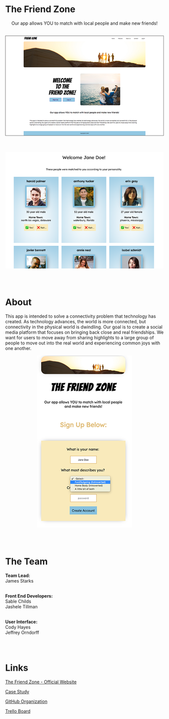 # The Friend Zone

<center>
Our app allows YOU to match with local people and make new friends! <br /><br />


<a href="https://friendfinderui.netlify.com/" target=_blank><img src="images/webscreenshot" alt=""></a>

<br />

<br />


<img src="images/people.png" alt="">
</center>


<br /><br />

# About


This app is intended to solve a connectivity problem that technology has created. As technology advances, the world is more connected, but connectivity in the physical world is dwindling. Our goal is to create a social media platform that focuses on bringing back close and real friendships. We want for users to move away from sharing highlights to a large group of people to move out into the real world and experiencing common joys with one another.


<center>
<img src="images/app.png" alt="">
</center>

<br /><br />


# The Team

**Team Lead:** <br />
James Starks
<br /><br />


**Front End Developers:**<br />
Sable Childs<br />
Jashele Tillman
<br /><br />

**User Interface:**<br />
Cody Hayes<br />
Jeffrey Orndorff

<br /><br />


# Links


<a href="https://friendfinderui.netlify.com/" target=_blank>The Friend Zone - Official Website</a>

<a href="https://trello.com/b/sTShoQIY/friend-finder" target=_blank>Case Study</a>

<a href="https://github.com/friends-finder" target=_blank>GitHub Organization</a>

<a href="https://trello.com/b/sTShoQIY/friend-finder" target=_blank>Trello Board</a>











